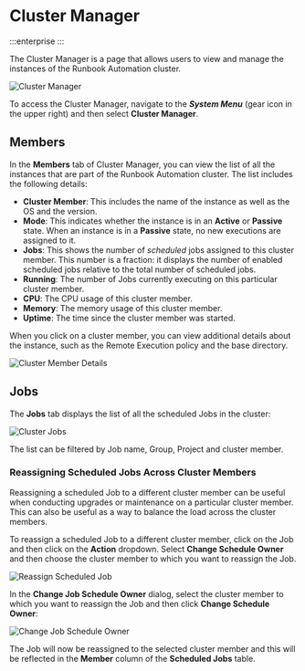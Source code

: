 # Cluster Manager

:::enterprise
:::

The Cluster Manager is a page that allows users to view and manage the instances of the Runbook Automation cluster.

![Cluster Manager](/assets/img/cluster-manager.png)<br>

To access the Cluster Manager, navigate to the **_System Menu_** (gear icon in the upper right) and then select **Cluster Manager**.

## Members

In the **Members** tab of Cluster Manager, you can view the list of all the instances that are part of the Runbook Automation cluster. The list includes the following details:

* **Cluster Member**: This includes the name of the instance as well as the OS and the version.
* **Mode**: This indicates whether the instance is in an **Active** or **Passive** state. When an instance is in a **Passive** state, no new executions are assigned to it.
* **Jobs**: This shows the number of _scheduled_ jobs assigned to this cluster member.  This number is a fraction: it displays the number of enabled scheduled jobs relative to the total number of scheduled jobs.
* **Running**: The number of Jobs currently executing on this particular cluster member.
* **CPU**: The CPU usage of this cluster member.
* **Memory**: The memory usage of this cluster member.
* **Uptime**: The time since the cluster member was started.

When you click on a cluster member, you can view additional details about the instance, such as the Remote Execution policy and the base directory.

![Cluster Member Details](/assets/img/cluster-manager-member-expanded.png)<br>

## Jobs

The **Jobs** tab displays the list of all the scheduled Jobs in the cluster: 

![Cluster Jobs](/assets/img/cluster-manager-jobs-tab.png)<br>

The list can be filtered by Job name, Group, Project and cluster member.

### Reassigning Scheduled Jobs Across Cluster Members

Reassigning a scheduled Job to a different cluster member can be useful when conducting upgrades or maintenance on a particular cluster member. This can also be useful as a way to balance the load across the cluster members.

To reassign a scheduled Job to a different cluster member, click on the Job and then click on the **Action** dropdown. Select **Change Schedule Owner** and then choose the cluster member to which you want to reassign the Job.

![Reassign Scheduled Job](/assets/img/cluster-manager-action-dropdown.png)<br>

In the **Change Job Schedule Owner** dialog, select the cluster member to which you want to reassign the Job and then click **Change Schedule Owner**:

![Change Job Schedule Owner](/assets/img/cluster-manager-change-schedule-owner.png)<br>

The Job will now be reassigned to the selected cluster member and this will be reflected in the **Member** column of the **Scheduled Jobs** table.